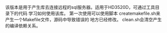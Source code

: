 该版本是用于产生库去连接远程的sql服务器。适用于HD3520D，可通过工具目录下的代码
学习如何使用该库。
第一次使用可以使用脚本 createmakefile.sh来产生一个Makefile文件，源码中导致错误的
地方已经修改。
clean.sh会清空产生的编译依赖关系。
